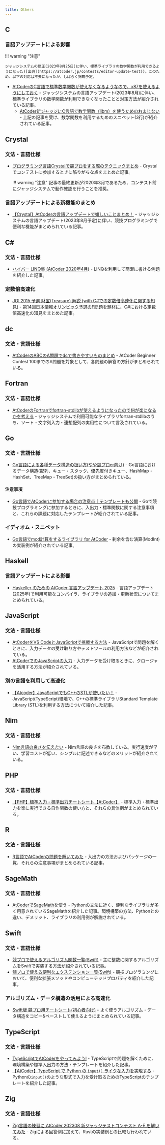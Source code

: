 ```yaml
---
title: Others
---
```


## C

### 言語アップデートによる影響

!!! warning "注意"

    ジャッジシステムの修正(2023年8月25日)に伴い、標準ライブラリの数学関数が利用できるようになった([出典](https://atcoder.jp/contests/editor-update-test))。このため、以下の対応は不要になったが、しばらく掲載予定。

- [AtCoderのC言語で標準数学関数が使えなくなるようなので、x87を使えるようにしておく](https://qiita.com/mikecat_mixc/items/f458fe46542087c06a97) - ジャッジシステムの言語アップデート(2023年8月)に伴い、標準ライブラリの数学関数が利用できなくなったことと対策方法が紹介されている記事。
    - [AtCoder新ジャッジにC言語で数学関数（libm）を使うためのおまじない](https://hotman78.hatenablog.com/entry/2023/08/15/201456) - 上記の記事を受け、数学関数を利用するためのスニペット(3行)が紹介されている記事。

## Crystal

### 文法・言語仕様

- [プログラミング言語Crystalで競プロをする際のテクニックまとめ](https://qiita.com/hakatashi/items/0892366ea47f1e88083d) - Crystalでコンテストに参加するときに陥りがちな点をまとめた記事。

    !!! warning "注意"
        記事の最終更新が2020年3月であるため、コンテスト前にジャッジシステムで動作確認を行うことを推奨。

### 言語アップデートによる新機能のまとめ

- [【Crystal】AtCoderの言語アップデートで嬉しいことまとめ！](https://qiita.com/ngng628/items/37ebd481a0f9d9ef6ad8) - ジャッジシステムの言語アップデート(2023年8月予定)に伴い、競技プログラミングで便利な機能がまとめられている記事。

## C&#35;

### 文法・言語仕様

- [ハイパー LINQ集 (AtCoder 2020年4月)](https://avant-garde-code.hatenablog.com/entry/hyper-linq-atcoder-202004) - LINQを利用して簡潔に書ける例題を紹介した記事。

### 定数倍高速化

- [JOI 2015 予選 財宝(Treasure) 解説 (with C#での定数倍高速化に関する知見)](https://fairy-lettuce.hatenadiary.com/entry/2020/11/11/174913) - [第14回日本情報オリンピック予選のF問題](https://atcoder.jp/contests/joi2015yo/tasks/joi2015yo_f)を題材に、C#における定数倍高速化の知見をまとめた記事。

## dc

### 文法・言語仕様

- [AtCoderのABCのA問題でdcで書きやすいものまとめ](https://qiita.com/shogo314/items/fff4be1573d2f86dba2a) - AtCoder Beginner Contest 100までのA問題を対象として、各問題の解答の方針がまとめられている。

## Fortran

### 文法・言語仕様

- [AtCoderのFortranでfortran-stdlibが使えるようになったので何が楽になるかを考える](https://qiita.com/osada-yum/items/3674eb515fc25c891ecf) - ジャッジシステムで利用可能なライブラリfortran-stdlibのうち、ソート・文字列入力・連想配列の実用性について言及されている。

## Go

### 文法・言語仕様

- [Go言語による各種データ構造の扱い方(やや競プロer向け)](https://zenn.dev/smartshopping/articles/5feb3666ba40b2) - Go言語におけるデータ構造(配列、キュー・スタック、優先度付きキュー、HashMap・HashSet、TreeMap・TreeSet)の扱い方がまとめられている。

#### 注意事項

- [Go言語でAtCoderに参加する場合の注意点｜テンプレートも公開](https://tech.aru-zakki.com/atcoder-golang/) - Goで競技プログラミングに参加するときに、入出力・標準関数に関する注意事項と、これらの課題に対応したテンプレートが紹介されている記事。

### イディオム・スニペット

- [Go言語でmod計算をするライブラリ for AtCoder](https://tech.aru-zakki.com/modulo-calcuration-lib-for-golang/) - 剰余を含む演算(ModInt)の実装例が紹介されている記事。

## Haskell

### 言語アップデートによる影響

- [Haskeller のための AtCoder 言語アップデート 2025](https://zenn.dev/toyboot4e/articles/haskell-on-atcoder-2025) - 言語アップデート(2025年)で利用可能なコンパイラ、ライブラリの追加・更新状況についてまとめられている。

## JavaScript

### 文法・言語仕様

- [AtCoderをVS CodeとJavaScriptで挑戦する方法](https://iwb.jp/howto-challenge-atcoder-with-vscode-and-javascript/) - JavaScriptで問題を解くときに、入力データの受け取り方やテストツールの利用方法などが紹介されている。
- [AtCoderでのJavaScriptの入力](https://qiita.com/mizu7e/items/89db39527c7b920bbea1) - 入力データを受け取るときに、クロージャを活用する方法が紹介されている。

### 別の言語を利用して高速化

- [【Atcoder】JavaScriptでもC++のSTLが使いたい！](https://qiita.com/sdk40010/items/a93eebcb5e55c154e577) - JavaScript(TypeScript)環境で、C++の標準ライブラリStandard Template Library (STL)を利用する方法について紹介した記事。

## Nim

### 文法・言語仕様

- [Nim言語の良さを伝えたい](https://utac.hateblo.jp/entry/2025/04/25/230241) - Nim言語の良さを布教している。実行速度が早い、学習コストが低い、シンプルに記述できるなどのメリットが紹介されている。

## PHP

### 文法・言語仕様

- [【PHP】標準入力・標準出力チートシート【AtCoder】](https://qiita.com/noko206/items/421ae69d91f3c442d9cf) - 標準入力・標準出力を楽に実行できる自作関数の使い方と、それらの具体例がまとめられている。

## R

### 文法・言語仕様

- [R言語でAtCoderの問題を解いてみた](https://qiita.com/bo9chan/items/4b2fecefa8c076235c5a) - 入出力の方法およびパッケージの一覧、それらの注意事項がまとめられている記事。

## SageMath

### 文法・言語仕様

- [AtCoderでSageMathを使う](https://qiita.com/kusano_k/items/b082423861705c41cac8) - Pythonの文法に近く、便利なライブラリが多く用意されているSageMathを紹介した記事。環境構築の方法、Pythonとの違い、デメリット、ライブラリの利用例が解説されている。

## Swift

### 文法・言語仕様

- [競プロで使えるアルゴリズム関数一覧(Swift)](https://qiita.com/uhooi/items/d4998e90f3f2fed01e68) - 主に整数に関するアルゴリズムをSwiftで実装する方法が紹介されている記事。
- [競プロで使える便利なエクステンション一覧(Swift)](https://qiita.com/uhooi/items/ff1113c337d7a756d580) - 競技プログラミングにおいて、便利な拡張メソッドやコンピューテッドプロパティを紹介した記事。

### アルゴリズム・データ構造の活用による高速化

- [Swift版 競プロ用チートシート(初心者向け)](https://qiita.com/TARDIGRADE/items/71b0a774d7f22418fdf5) - よく使うアルゴリズム・データ構造をコピー&ペーストして使えるようにまとめられている記事。

## TypeScript

### 文法・言語仕様

- [TypeScriptでAtCoderをやってみよう!](https://qiita.com/cosocaf/items/255003ecec1d3badfc7b) - TypeScriptで問題を解くために、環境構築や標準入出力の方法・テンプレートを紹介した記事。
- [【AtCoder】TypeScript で Python の `input()` ライクな入力を実現する](https://qiita.com/seijinrosen/items/5a3c54d574d9622cd2ce) - Pythonの`input()`のような形式で入力を受け取るためのTypeScriptのテンプレートを紹介した記事。

## Zig

### 文法・言語仕様

- [Zig言語の練習に AtCoder 202308 新ジャッジテストコンテスト A-E を解いてみた](https://qiita.com/hossie/items/080f8d49ec445022284b) - Zigによる回答例に加えて、Rustの実装例との比較も行われている。

